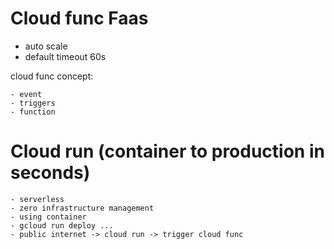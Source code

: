 # Cloud func Faas

- auto scale
- default timeout 60s

cloud func concept:

    - event
    - triggers
    - function

# Cloud run (container to production in seconds)

    - serverless
    - zero infrastructure management
    - using container 
    - gcloud run deploy ...
    - public internet -> cloud run -> trigger cloud func
